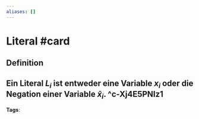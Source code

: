 ```yaml
---
aliases: []
---
```


# Literal #card
## Definition
Ein Literal $L_{i}$ ist entweder eine Variable $x_{i}$ oder die Negation einer Variable $\bar{x}_{i}$.
^c-Xj4E5PNIz1
---
**Tags**: 